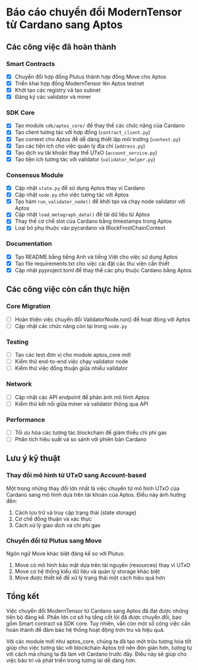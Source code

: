 # Báo cáo chuyển đổi ModernTensor từ Cardano sang Aptos

## Các công việc đã hoàn thành

### Smart Contracts
- [x] Chuyển đổi hợp đồng Plutus thành hợp đồng Move cho Aptos
- [x] Triển khai hợp đồng ModernTensor lên Aptos testnet
- [x] Khởi tạo các registry và tạo subnet
- [x] Đăng ký các validator và miner

### SDK Core
- [x] Tạo module `sdk/aptos_core/` để thay thế các chức năng của Cardano
- [x] Tạo client tương tác với hợp đồng (`contract_client.py`)
- [x] Tạo context cho Aptos để dễ dàng thiết lập môi trường (`context.py`)
- [x] Tạo các tiện ích cho việc quản lý địa chỉ (`address.py`)
- [x] Tạo dịch vụ tài khoản thay thế UTxO (`account_service.py`)
- [x] Tạo tiện ích tương tác với validator (`validator_helper.py`)

### Consensus Module
- [x] Cập nhật `state.py` để sử dụng Aptos thay vì Cardano
- [x] Cập nhật `node.py` cho việc tương tác với Aptos
- [x] Tạo hàm `run_validator_node()` để khởi tạo và chạy node validator với Aptos
- [x] Cập nhật `load_metagraph_data()` để tải dữ liệu từ Aptos
- [x] Thay thế cơ chế slot của Cardano bằng timestamps trong Aptos
- [x] Loại bỏ phụ thuộc vào pycardano và BlockFrostChainContext

### Documentation
- [x] Tạo README bằng tiếng Anh và tiếng Việt cho việc sử dụng Aptos
- [x] Tạo file requirements.txt cho việc cài đặt các thư viện cần thiết
- [x] Cập nhật pyproject.toml để thay thế các phụ thuộc Cardano bằng Aptos

## Các công việc còn cần thực hiện

### Core Migration
- [ ] Hoàn thiện việc chuyển đổi ValidatorNode.run() để hoạt động với Aptos
- [ ] Cập nhật các chức năng còn lại trong `node.py`

### Testing
- [ ] Tạo các test đơn vị cho module aptos_core mới
- [ ] Kiểm thử end-to-end việc chạy validator node
- [ ] Kiểm thử việc đồng thuận giữa nhiều validator

### Network
- [ ] Cập nhật các API endpoint để phản ánh mô hình Aptos
- [ ] Kiểm thử kết nối giữa miner và validator thông qua API

### Performance
- [ ] Tối ưu hóa các tương tác blockchain để giảm thiểu chi phí gas
- [ ] Phân tích hiệu suất và so sánh với phiên bản Cardano

## Lưu ý kỹ thuật

### Thay đổi mô hình từ UTxO sang Account-based
Một trong những thay đổi lớn nhất là việc chuyển từ mô hình UTxO của Cardano sang mô hình dựa trên tài khoản của Aptos. Điều này ảnh hưởng đến:

1. Cách lưu trữ và truy cập trạng thái (state storage)
2. Cơ chế đồng thuận và xác thực
3. Cách xử lý giao dịch và chi phí gas

### Chuyển đổi từ Plutus sang Move
Ngôn ngữ Move khác biệt đáng kể so với Plutus:

1. Move có mô hình bảo mật dựa trên tài nguyên (resources) thay vì UTxO
2. Move có hệ thống kiểu dữ liệu và quản lý storage khác biệt
3. Move được thiết kế để xử lý trạng thái một cách hiệu quả hơn

## Tổng kết

Việc chuyển đổi ModernTensor từ Cardano sang Aptos đã đạt được những tiến bộ đáng kể. Phần lớn cơ sở hạ tầng cốt lõi đã được chuyển đổi, bao gồm Smart contract và SDK core. Tuy nhiên, vẫn còn một số công việc cần hoàn thành để đảm bảo hệ thống hoạt động trơn tru và hiệu quả.

Với các module mới như aptos_core, chúng ta đã tạo một trừu tượng hóa tốt giúp cho việc tương tác với blockchain Aptos trở nên đơn giản hơn, tương tự với cách mà chúng ta đã làm với Cardano trước đây. Điều này sẽ giúp cho việc bảo trì và phát triển trong tương lai dễ dàng hơn. 